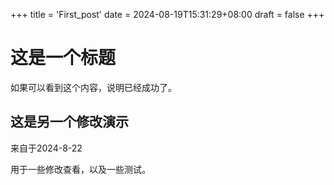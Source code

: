 +++
title = 'First_post'
date = 2024-08-19T15:31:29+08:00
draft = false
+++

# 这是一个标题
如果可以看到这个内容，说明已经成功了。



## 这是另一个修改演示

来自于2024-8-22

用于一些修改查看，以及一些测试。
